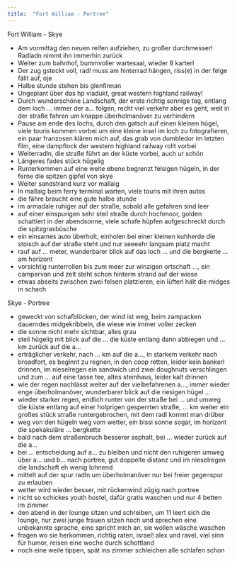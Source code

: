 ```yaml
---
title:  "Fort William - Portree"
---
```


Fort William - Skye
* Am vormittag den neuen reifen aufziehen, zu großer durchmesser! Radladn nimmt ihn immerhin zurück
* Weiter zum bahnhof, bummvoller wartesaal, wieder 8 karterl
* Der zug gsteckt voll, radl muss am hinterrad hängen, riss(e) in der felge  fällt auf, oje
* Halbe stunde stehen bis glenfinnan
* Ungeplant über das hp viadukt, great western highland railway!
* Durch wunderschöne Landschaft, der erste richtig sonnige tag, entlang dem loch … immer der a… folgen, recht viel verkehr aber es geht, weit in der straße fahren um knappe überholmanöver zu verhindern
* Pause am ende des lochs, durch den gatsch auf einen kleinen hügel, viele touris kommen vorbei um eine kleine insel im loch zu fotografieren, ein paar franzosen klären mich auf, das grab von dumbledor im letzten film, eine dampflock der western highland railway rollt vorbei
* Weiterradln, die straße führt an der küste vorbei, auch ur schön
* Längeres fades stück hügelig
* Runterkommen auf eine weite ebene begrenzt felsigen hügeln, in der ferne die spitzen gipfel von skye
* Weiter sandstrand kurz vor mallaig
* In mallaig beim ferry terminal warten, viele touris mit ihren autos
* die fähre braucht eine gute halbe stunde
* im armadale ruhiger auf der straße, sobald alle gefahren sind leer
* auf einer einspurigen sehr steil straße durch hochmoor, golden schattiert in der abendsonne, viele schafe hüpfen aufgeschreckt durch die spitzgrasbüsche
* ein einsames auto überholt, einholen bei einer kleinen kuhherde die stoisch auf der straße steht und nur seeeehr langsam platz macht
* rauf auf … meter, wunderbarer blick auf das loch … und die bergkette ... am horizont
* vorsichtig runterrollen bis zum meer zur winzigen ortschaft …, ein campervan und zelt steht schon hinterm strand auf der wiese
* etwas abseits zwischen zwei felsen platzieren, ein lüfterl hält die midges in schach

Skye - Portree
* geweckt von schafblöcken, der wind ist weg, beim zampacken dauerndes midgekribbeln, die wiese wie immer voller zecken
* die sonne nicht mehr sichtbar, alles grau
* steil hügelig mit blick auf die … die küste entlang dann abbiegen und … km zurück auf die a…
* erträglicher verkehr, nach … km auf die a…, in starkem verkehr nach broadfort, es beginnt zu regnen, in den coop retten, leider kein bankerl drinnen, im nieselregen ein sandwich und zwei doughnuts verschlingen und zum … auf eine tasse tee, altes steinhaus, leider kalt drinnen
* wie der regen nachlässt weiter auf der vielbefahrenen a…, immer wieder enge überholmanöver, wunderbarer blick auf die riesigen hügel …
* wieder starker regen, endlich runter von der straße bei … und umweg die küste entlang auf einer holprigen gesperrten straße, … km weiter ein großes stück straße runtergebrochen, mit dem radl kommt man drüber
* weg von den hügeln weg vom wetter, ein bissi sonne sogar, im horizont die spekakuläre … bergkette 
* bald nach dem straßenbruch besserer asphalt, bei … wieder zurück auf die a…
* bei … entscheidung auf a… zu bleiben und nicht den ruhigeren umweg über a… und b… nach portree, gut doppelte distanz und im nieselregen die landschaft eh wenig lohnend
* mittelt auf der spur radln um überholmanöver nur bei freier gegenspur zu erlauben
* wetter wird wieder besser, mit rückenwind zügig nach portree
* nicht so schickes youth hostel, dafür gratis waschen und nur 4 betten im zimmer
* den abend in der lounge sitzen und schreiben, um 11 leert sich die lounge, nur zwei junge frauen sitzen noch und sprechen eine unbekannte sprache, eine spricht mich an, sie wollen wäsche waschen
* fragen wo sie herkommen, richtig raten, israel! alex und ravel, viel sinn für humor, reisen eine woche durch schottland
* noch eine weile tippen, spät ins zimmer schleichen alle schlafen schon